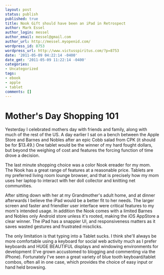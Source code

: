 ```yaml
---
layout: post
status: publish
published: true
title: Nook Gift should have been an iPad in Retrospect
author: Mark Essel
author_login: messel
author_email: messel@gmail.com
author_url: http://messel.myopenid.com/
wordpress_id: 8753
wordpress_url: http://www.victusspiritus.com/?p=8753
date: '2011-05-09 04:22:14 -0400'
date_gmt: '2011-05-09 11:22:14 -0400'
categories:
- Uncategorized
tags:
- ebook
- apple
- tablet
comments: []
---
```

<h1>Mother's Day Shopping 101</h1>
<p>Yesterday I celebrated mothers day with friends and family, along with much of the rest of the US. A day earlier I sat on a bench between the Apple Store and Barnes and Nobles after an epic Cobb salad from CPK (it should be for $13.49.) One tablet would be the winner of my hard fought dollars, but beyond the weighing of cost and features the forcing function of time drove a decision. </p>
<p>The last minute shopping choice was a color Nook ereader for my mom. The Nook has a great range of features at a reasonable price. Tablets are my preferred living room lounge browser, and that is precisely how my mom uses her laptop to interact with her doll collector and knitting net communities.</p>
<p>After sitting down with her at my Grandmother's adult home, and at dinner afterwards I believe the iPad would be a better fit to her needs. The larger screen and faster and friendlier user interface were critical features to my mom's intended usage. In addition the Nook comes with a limited Barnes and Nobles only Android store unless it's rooted, making the iOS AppStore a clear winner. The iPad has a snappier UI, and responsiveness matters as it saves wasted gestures and frustrated misclicks.</p>
<p>The only limitation is that typing into a Tablet sucks. I think she'll always be more comfortable using a keyboard for social web activity much as I prefer keyboards and HUGE BEAUTIFUL displays and windowing environments for development (I've grown accustomed to blogging and commenting via the iPhone). Fortunately I've seen a great variety of blue tooth keyboard/tablet combos, often all in one case, which provides the choice of easy input or hand held browsing.</p>
